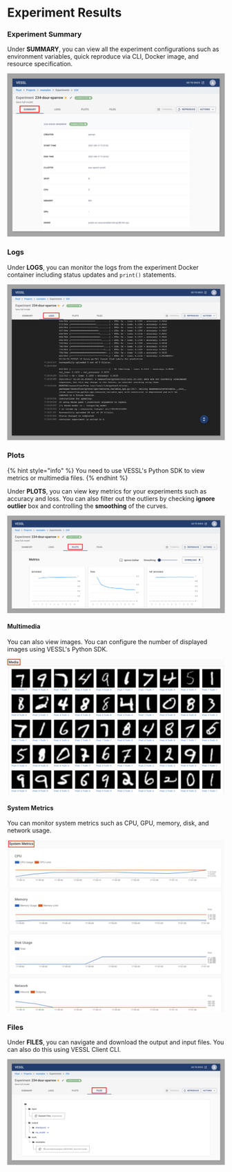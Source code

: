 # Experiment Results

### Experiment Summary

Under **SUMMARY**, you can view all the experiment configurations such as environment variables, quick reproduce via CLI, Docker image, and resource specification.

![](<../../.gitbook/assets/image (102).png>)

### Logs

Under **LOGS**, you can monitor the logs from the experiment Docker container including status updates and `print()` statements.

![](<../../.gitbook/assets/image (140).png>)

### Plots

{% hint style="info" %}
You need to use VESSL's Python SDK to view metrics or multimedia files.&#x20;
{% endhint %}

Under **PLOTS**, you can view key metrics for your experiments such as accuracy and loss. You can also filter out the outliers by checking **ignore outlier** box and controlling the **smoothing** of the curves.&#x20;

![](<../../.gitbook/assets/image (212).png>)

#### Multimedia

You can also view images. You can configure the number of displayed images using VESSL's Python SDK.

![](<../../.gitbook/assets/image (52).png>)

#### System Metrics

You can monitor system metrics such as CPU, GPU, memory, disk, and network usage.

![](<../../.gitbook/assets/image (53).png>)

### Files

Under **FILES**, you can navigate and download the output and input files. You can also do this using VESSL Client CLI.

![](<../../.gitbook/assets/image (150).png>)

####
